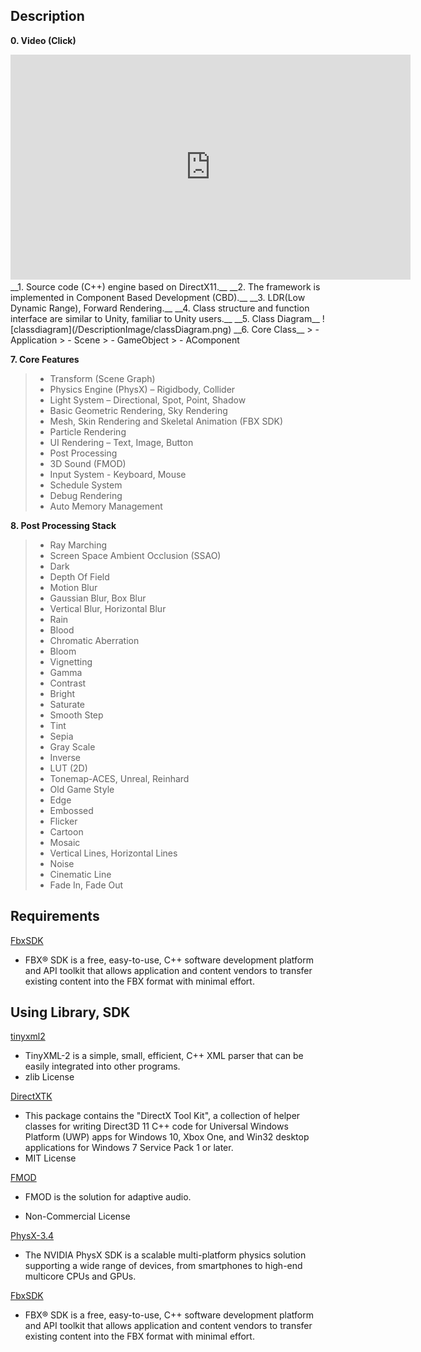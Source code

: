 ## __Description__    
__0. Video (Click)__  
<iframe width="640" height="360" src="https://www.youtube.com/embed/Y8z6awMjyoc" frameborder="0" allow="accelerometer; autoplay; clipboard-write; encrypted-media; gyroscope; picture-in-picture" allowfullscreen></iframe>  
__1. Source code (C++) engine based on DirectX11.__  
__2. The framework is implemented in Component Based Development (CBD).__  
__3. LDR(Low Dynamic Range), Forward Rendering.__  
__4. Class structure and function interface are similar to Unity, familiar to Unity users.__  
__5. Class Diagram__  
![classdiagram](/DescriptionImage/classDiagram.png)  
__6. Core Class__
> - Application
> - Scene
> - GameObject
> - AComponent  
 
 __7. Core Features__
> - Transform (Scene Graph)
> - Physics Engine (PhysX) – Rigidbody, Collider
> - Light System – Directional, Spot, Point, Shadow
> - Basic Geometric Rendering, Sky Rendering
> - Mesh, Skin Rendering and Skeletal Animation (FBX SDK)
> - Particle Rendering
> - UI Rendering – Text, Image, Button
> - Post Processing
> - 3D Sound (FMOD)
> - Input System - Keyboard, Mouse
> - Schedule System
> - Debug Rendering
> - Auto Memory Management  
 
__8. Post Processing Stack__  
> - Ray Marching
> - Screen Space Ambient Occlusion (SSAO)
> - Dark
> - Depth Of Field
> - Motion Blur
> - Gaussian Blur, Box Blur
> - Vertical Blur, Horizontal Blur
> - Rain
> - Blood
> - Chromatic Aberration
> - Bloom
> - Vignetting
> - Gamma
> - Contrast
> - Bright
> - Saturate
> - Smooth Step
> - Tint
> - Sepia
> - Gray Scale
> - Inverse
> - LUT (2D)
> - Tonemap-ACES, Unreal, Reinhard
> - Old Game Style
> - Edge
> - Embossed
> - Flicker
> - Cartoon
> - Mosaic
> - Vertical Lines, Horizontal Lines
> - Noise
> - Cinematic Line
> - Fade In, Fade Out
 
## __Requirements__
[FbxSDK](https://www.autodesk.com/developer-network/platform-technologies/fbx-sdk-2020-0)

  - FBX® SDK is a free, easy-to-use, C++ software development platform and API toolkit that allows application and content vendors to transfer existing content into the FBX format with minimal effort.  
 
## __Using Library, SDK__

[tinyxml2](https://github.com/leethomason/tinyxml2)    
 - TinyXML-2 is a simple, small, efficient, C++ XML parser that can be easily integrated into other programs.
 - zlib License  

[DirectXTK](https://github.com/jerrypoiu/DirectXTK)  
 - This package contains the "DirectX Tool Kit", a collection of helper classes for writing Direct3D 11 C++ code for Universal Windows Platform (UWP) apps for Windows 10, Xbox One, and Win32 desktop applications for Windows 7 Service Pack 1 or later.  
 - MIT License  

[FMOD](https://www.fmod.com/)  
 - FMOD is the solution for adaptive audio.

 - Non-Commercial License

[PhysX-3.4](https://developer.nvidia.com/physx-sdk%20)  
 -   The NVIDIA PhysX SDK is a scalable multi-platform physics solution supporting a wide range of devices, from smartphones to high-end multicore CPUs and GPUs.

[FbxSDK](https://www.autodesk.com/developer-network/platform-technologies/fbx-sdk-2020-0)  
 - FBX® SDK is a free, easy-to-use, C++ software development platform and API toolkit that allows application and content vendors to transfer existing content into the FBX format with minimal effort.
